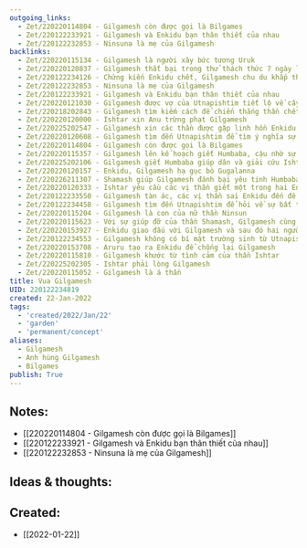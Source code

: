 ```yaml
---
outgoing_links:
  - Zet/220220114804 - Gilgamesh còn được gọi là Bilgames
  - Zet/220122233921 - Gilgamesh và Enkidu bạn thân thiết của nhau
  - Zet/220122232853 - Ninsuna là mẹ của Gilgamesh
backlinks:
  - Zet/220220115134 - Gilgamesh là người xây bức tương Uruk
  - Zet/220220120837 - Gilgamesh thất bại trong thử thách thức 7 ngày liên tục
  - Zet/220122234126 - Chứng kiến Enkidu chết, Gilgamesh chu du khắp thế giới tìm kiếm phương thuốc trường sinh
  - Zet/220122232853 - Ninsuna là mẹ của Gilgamesh
  - Zet/220122233921 - Gilgamesh và Enkidu bạn thân thiết của nhau
  - Zet/220220121030 - Gilgamesh được vợ của Utnapishtim tiết lộ về cây làm trẻ
  - Zet/220218202843 - Gilgamesh tìm kiếm cách để chiến thắng thần chết nhưng thất bại
  - Zet/220220120000 - Ishtar xin Anu trừng phạt Gilgamesh
  - Zet/220225202547 - Gilgamesh xin các thần được gặp linh hồn Enkidu để hỏi về cuộc sống sau khi chết
  - Zet/220220120608 - Gilgamesh tìm đến Utnapishtim để tìm ý nghĩa sự sống
  - Zet/220220114804 - Gilgamesh còn được gọi là Bilgames
  - Zet/220220115357 - Gilgamesh lên kế hoạch giết Humbaba, cậu nhờ sự trợ giúp của thần mặt trời
  - Zet/220225202106 - Gilgamesh giết Humbaba giúp dân và giải cứu Ishtar
  - Zet/220220120157 - Enkidu, Gilgamesh hạ gục bò Gugalanna
  - Zet/220226211307 - Shamash giúp Gilgamesh đánh bại yêu tinh Humbaba
  - Zet/220220120333 - Ishtar yêu cầu các vị thần giết một trong hai Enkidu và Gilgamesh
  - Zet/220122233550 - Gilgamesh tàn ác, các vị thần sai Enkidu đến để cảm hóa ông
  - Zet/220122234458 - Gilgamesh tìm đến Utnapishtim để hỏi về sự bất tử
  - Zet/220220115204 - Gilgamesh là con của nữ thần Ninsun
  - Zet/220220115623 - Với sự giúp đỡ của thần Shamash, Gilgamesh cùng Enkidu giết chết Humbaba
  - Zet/220220153927 - Enkidu giao đấu với Gilgamesh và sau đó hai người trở thành bạn thân
  - Zet/220122234553 - Gilgamesh không có bí mật trường sinh từ Utnapishtim
  - Zet/220220153708 - Aruru tạo ra Enkidu để chống lại Gilgamesh
  - Zet/220220115810 - Gilgamesh khước từ tình cảm của thần Ishtar
  - Zet/220225202305 - Ishtar phải lòng Gilgamesh
  - Zet/220220115052 - Gilgamesh là á thần
title: Vua Gilgamesh
UID: 220122234819
created: 22-Jan-2022
tags:
  - 'created/2022/Jan/22'
  - 'garden'
  - 'permanent/concept'
aliases:
  - Gilgamesh
  - Anh hùng Gilgamesh
  - Bilgames
publish: True
---
```


## Notes:
- [[220220114804 - Gilgamesh còn được gọi là Bilgames]]
- [[220122233921 - Gilgamesh và Enkidu bạn thân thiết của nhau]]
- [[220122232853 - Ninsuna là mẹ của Gilgamesh]]

## Ideas & thoughts:



## Created:
- [[2022-01-22]]
